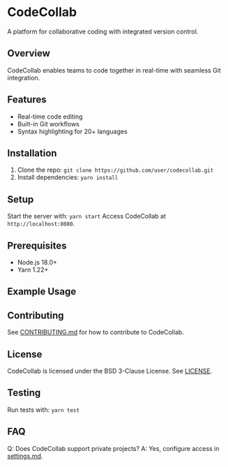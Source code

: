 # CodeCollab
A platform for collaborative coding with integrated version control.
## Overview
CodeCollab enables teams to code together in real-time with seamless Git integration.
## Features
- Real-time code editing
- Built-in Git workflows
- Syntax highlighting for 20+ languages
## Installation
1. Clone the repo: `git clone https://github.com/user/codecollab.git`
2. Install dependencies: `yarn install`
## Setup
Start the server with: `yarn start`
Access CodeCollab at `http://localhost:8080`.
## Prerequisites
- Node.js 18.0+
- Yarn 1.22+
## Example Usage

## Contributing
See [CONTRIBUTING.md](CONTRIBUTING.md) for how to contribute to CodeCollab.
## License
CodeCollab is licensed under the BSD 3-Clause License. See [LICENSE](LICENSE).
## Testing
Run tests with: `yarn test`
## FAQ
Q: Does CodeCollab support private projects?
A: Yes, configure access in [settings.md](docs/settings.md).
